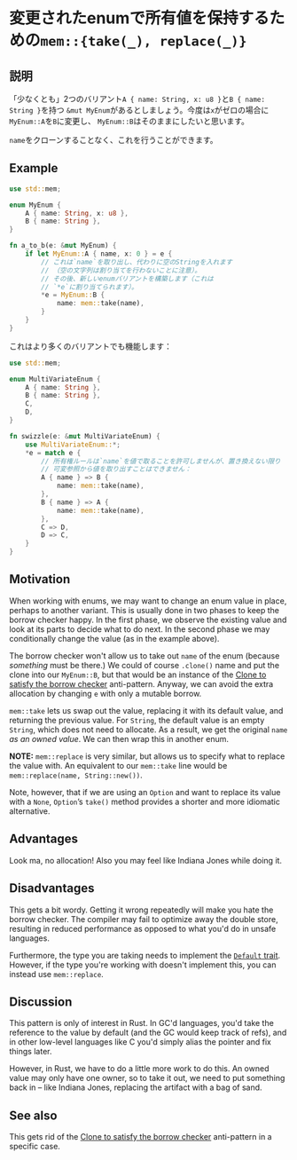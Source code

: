 # 変更されたenumで所有値を保持するための`mem::{take(_), replace(_)}`

## 説明

「少なくとも」2つのバリアント`A { name: String, x: u8 }`と`B { name: String }`を持つ
`&mut MyEnum`があるとしましょう。今度は`x`がゼロの場合に`MyEnum::A`を`B`に変更し、
`MyEnum::B`はそのままにしたいと思います。

`name`をクローンすることなく、これを行うことができます。

## Example

```rust
use std::mem;

enum MyEnum {
    A { name: String, x: u8 },
    B { name: String },
}

fn a_to_b(e: &mut MyEnum) {
    if let MyEnum::A { name, x: 0 } = e {
        // これは`name`を取り出し、代わりに空のStringを入れます
        // （空の文字列は割り当てを行わないことに注意）。
        // その後、新しいenumバリアントを構築します（これは
        // `*e`に割り当てられます）。
        *e = MyEnum::B {
            name: mem::take(name),
        }
    }
}
```

これはより多くのバリアントでも機能します：

```rust
use std::mem;

enum MultiVariateEnum {
    A { name: String },
    B { name: String },
    C,
    D,
}

fn swizzle(e: &mut MultiVariateEnum) {
    use MultiVariateEnum::*;
    *e = match e {
        // 所有権ルールは`name`を値で取ることを許可しませんが、置き換えない限り
        // 可変参照から値を取り出すことはできません：
        A { name } => B {
            name: mem::take(name),
        },
        B { name } => A {
            name: mem::take(name),
        },
        C => D,
        D => C,
    }
}
```

## Motivation

When working with enums, we may want to change an enum value in place, perhaps
to another variant. This is usually done in two phases to keep the borrow
checker happy. In the first phase, we observe the existing value and look at its
parts to decide what to do next. In the second phase we may conditionally change
the value (as in the example above).

The borrow checker won't allow us to take out `name` of the enum (because
*something* must be there.) We could of course `.clone()` name and put the clone
into our `MyEnum::B`, but that would be an instance of the
[Clone to satisfy the borrow checker](../anti_patterns/borrow_clone.md)
anti-pattern. Anyway, we can avoid the extra allocation by changing `e` with
only a mutable borrow.

`mem::take` lets us swap out the value, replacing it with its default value, and
returning the previous value. For `String`, the default value is an empty
`String`, which does not need to allocate. As a result, we get the original
`name` *as an owned value*. We can then wrap this in another enum.

**NOTE:** `mem::replace` is very similar, but allows us to specify what to
replace the value with. An equivalent to our `mem::take` line would be
`mem::replace(name, String::new())`.

Note, however, that if we are using an `Option` and want to replace its value
with a `None`, `Option`’s `take()` method provides a shorter and more idiomatic
alternative.

## Advantages

Look ma, no allocation! Also you may feel like Indiana Jones while doing it.

## Disadvantages

This gets a bit wordy. Getting it wrong repeatedly will make you hate the borrow
checker. The compiler may fail to optimize away the double store, resulting in
reduced performance as opposed to what you'd do in unsafe languages.

Furthermore, the type you are taking needs to implement the
[`Default` trait](./default.md). However, if the type you're working with
doesn't implement this, you can instead use `mem::replace`.

## Discussion

This pattern is only of interest in Rust. In GC'd languages, you'd take the
reference to the value by default (and the GC would keep track of refs), and in
other low-level languages like C you'd simply alias the pointer and fix things
later.

However, in Rust, we have to do a little more work to do this. An owned value
may only have one owner, so to take it out, we need to put something back in –
like Indiana Jones, replacing the artifact with a bag of sand.

## See also

This gets rid of the
[Clone to satisfy the borrow checker](../anti_patterns/borrow_clone.md)
anti-pattern in a specific case.
